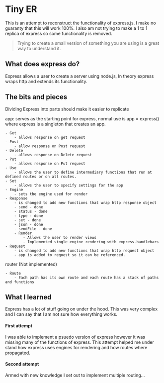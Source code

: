 # Tiny ER

This is an attempt to reconstruct the functionality of express.js. I make no guaranty that this will work 100%. I also am not trying to make a 1 to 1 replica of express so some functionality is removed.

> Trying to create a small version of something you are using is a great way to understand it.

## What does express do?

Express allows a user to create a server using node.js, In theory express wraps http and extends its functionality.

## The bits and pieces

Dividing Express into parts should make it easier to replicate

app: serves as the starting point for express, normal use is app = express() where express is a singleton that creates an app.
  
    - Get
        - allows response on get request
    - Post
        - allow response on Post request
    - Delete
        - allows response on Delete request
    - Put
        - allows response on Put request
    - Use 
        - allows the user to define intermediary functions that run at defined routes or on all routes.
    - Set 
        - allows the user to specify settings for the app
    - Engine
        - sets the engine used for render
    - Response
        - is changed to add new functions that wrap http response object
        - send - done
        - status - done
        - type - done
        - set - done
        - json - done
        - sendFile - done
        - Render
            - Allows the user to render views
            - Implemented single engine rendering with express-handlebars
    - Request
        - is changed to add new functions that wrap http request object
        - app is added to request so it can be referenced.

router (Not implemented)

    - Route 
        - Each path has its own route and each route has a stack of paths and functions
 


## What I learned

Express has a lot of stuff going on under the hood. This was very complex and I can say that I am not sure how everything works.

#### First attempt

I was able to implement a psuedo version of express however it was missing many of the functions of express. This attempt helped me under stand how express uses engines for rendering and how routes where propagated. 

#### Second attempt 

Armed with new knowledge I set out to implement multiple routing...